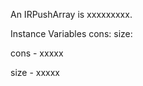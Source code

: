 An IRPushArray is xxxxxxxxx.Instance Variables	cons:		<Object>	size:		<Object>cons	- xxxxxsize	- xxxxx